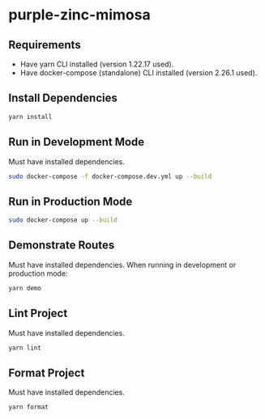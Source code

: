 # purple-zinc-mimosa

## Requirements

- Have yarn CLI installed (version 1.22.17 used).
- Have docker-compose (standalone) CLI installed (version 2.26.1 used).

## Install Dependencies

```bash
yarn install
```

## Run in Development Mode

Must have installed dependencies.

```bash
sudo docker-compose -f docker-compose.dev.yml up --build
```

## Run in Production Mode

```bash
sudo docker-compose up --build
```

## Demonstrate Routes

Must have installed dependencies.
When running in development or production mode:

```bash
yarn demo
```

## Lint Project

Must have installed dependencies.

```bash
yarn lint
```

## Format Project

Must have installed dependencies.

```bash
yarn format
```
